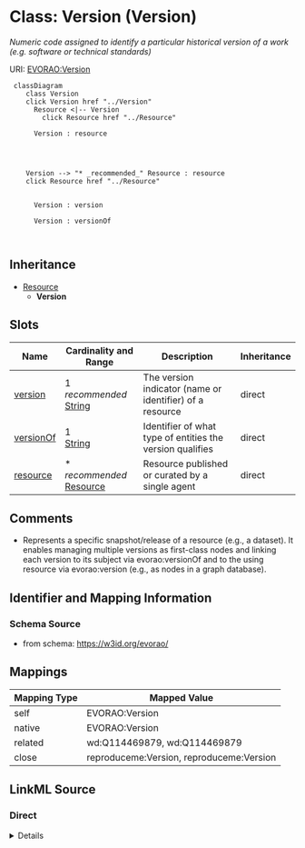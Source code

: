 

# Class: Version (Version) 


_Numeric code assigned to identify a particular historical version of a work (e.g. software or technical standards)_





URI: [EVORAO:Version](https://w3id.org/evorao/Version)






```mermaid
 classDiagram
    class Version
    click Version href "../Version"
      Resource <|-- Version
        click Resource href "../Resource"
      
      Version : resource
        
          
    
    
    Version --> "* _recommended_" Resource : resource
    click Resource href "../Resource"

        
      Version : version
        
      Version : versionOf
        
      
```





## Inheritance
* [Resource](Resource.md)
    * **Version**



## Slots

| Name | Cardinality and Range | Description | Inheritance |
| ---  | --- | --- | --- |
| [version](version.md) | 1 _recommended_ <br/> [String](String.md) | The version indicator (name or identifier) of a resource | direct |
| [versionOf](versionOf.md) | 1 <br/> [String](String.md) | Identifier of what type of entities the version qualifies | direct |
| [resource](resource.md) | * _recommended_ <br/> [Resource](Resource.md) | Resource published or curated by a single agent | direct |









## Comments

* Represents a specific snapshot/release of a resource (e.g., a dataset). It enables managing multiple versions as first-class nodes and linking each version to its subject via evorao:versionOf and to the using resource via evorao:version (e.g., as nodes in a graph database).

## Identifier and Mapping Information







### Schema Source


* from schema: https://w3id.org/evorao/




## Mappings

| Mapping Type | Mapped Value |
| ---  | ---  |
| self | EVORAO:Version |
| native | EVORAO:Version |
| related | wd:Q114469879, wd:Q114469879 |
| close | reproduceme:Version, reproduceme:Version |







## LinkML Source

<!-- TODO: investigate https://stackoverflow.com/questions/37606292/how-to-create-tabbed-code-blocks-in-mkdocs-or-sphinx -->

### Direct

<details>
```yaml
name: Version
description: Numeric code assigned to identify a particular historical version of
  a work (e.g. software or technical standards)
title: Version
comments:
- "Represents a specific snapshot/release of a resource (e.g., a dataset). It enables\
  \ managing multiple versions as first-class nodes and linking each version to its\
  \ subject via evorao:versionOf and to the using resource via evorao:version (e.g.,\
  \ as nodes in a graph database).\r"
from_schema: https://w3id.org/evorao/
close_mappings:
- reproduceme:Version
- reproduceme:Version
related_mappings:
- wd:Q114469879
- wd:Q114469879
is_a: Resource
slots:
- version
- versionOf
- resource
slot_usage:
  version:
    name: version
    description: The version indicator (name or identifier) of a resource
    title: version
    exact_mappings:
    - pav:version
    close_mappings:
    - wdp:P393
    - schema:version
    related_mappings:
    - schema:identifier
    slot_uri: dcat:version
    domain_of:
    - Version
    - Dataset
    - Taxonomy
    range: string
    required: true
    multivalued: false
  versionOf:
    name: versionOf
    description: Identifier of what type of entities the version qualifies
    title: version Of
    related_mappings:
    - dct:isVersionOf
    domain_of:
    - Version
    range: string
    required: true
    multivalued: false
  resource:
    name: resource
    description: Resource published or curated by a single agent
    title: resource
    domain_of:
    - Version
    range: Resource
    required: false
    recommended: true
    multivalued: true

```
</details>

### Induced

<details>
```yaml
name: Version
description: Numeric code assigned to identify a particular historical version of
  a work (e.g. software or technical standards)
title: Version
comments:
- "Represents a specific snapshot/release of a resource (e.g., a dataset). It enables\
  \ managing multiple versions as first-class nodes and linking each version to its\
  \ subject via evorao:versionOf and to the using resource via evorao:version (e.g.,\
  \ as nodes in a graph database).\r"
from_schema: https://w3id.org/evorao/
close_mappings:
- reproduceme:Version
- reproduceme:Version
related_mappings:
- wd:Q114469879
- wd:Q114469879
is_a: Resource
slot_usage:
  version:
    name: version
    description: The version indicator (name or identifier) of a resource
    title: version
    exact_mappings:
    - pav:version
    close_mappings:
    - wdp:P393
    - schema:version
    related_mappings:
    - schema:identifier
    slot_uri: dcat:version
    domain_of:
    - Version
    - Dataset
    - Taxonomy
    range: string
    required: true
    multivalued: false
  versionOf:
    name: versionOf
    description: Identifier of what type of entities the version qualifies
    title: version Of
    related_mappings:
    - dct:isVersionOf
    domain_of:
    - Version
    range: string
    required: true
    multivalued: false
  resource:
    name: resource
    description: Resource published or curated by a single agent
    title: resource
    domain_of:
    - Version
    range: Resource
    required: false
    recommended: true
    multivalued: true
attributes:
  version:
    name: version
    description: The version indicator (name or identifier) of a resource
    title: version
    from_schema: https://w3id.org/evorao/
    exact_mappings:
    - pav:version
    close_mappings:
    - wdp:P393
    - schema:version
    related_mappings:
    - schema:identifier
    rank: 1000
    slot_uri: dcat:version
    alias: version
    owner: Version
    domain_of:
    - Version
    - Dataset
    - Taxonomy
    range: string
    required: true
    recommended: true
    multivalued: false
  versionOf:
    name: versionOf
    description: Identifier of what type of entities the version qualifies
    title: version Of
    from_schema: https://w3id.org/evorao/
    related_mappings:
    - dct:isVersionOf
    rank: 1000
    alias: versionOf
    owner: Version
    domain_of:
    - Version
    range: string
    required: true
    multivalued: false
  resource:
    name: resource
    description: Resource published or curated by a single agent
    title: resource
    from_schema: https://w3id.org/evorao/
    rank: 1000
    alias: resource
    owner: Version
    domain_of:
    - Version
    range: Resource
    required: false
    recommended: true
    multivalued: true

```
</details>